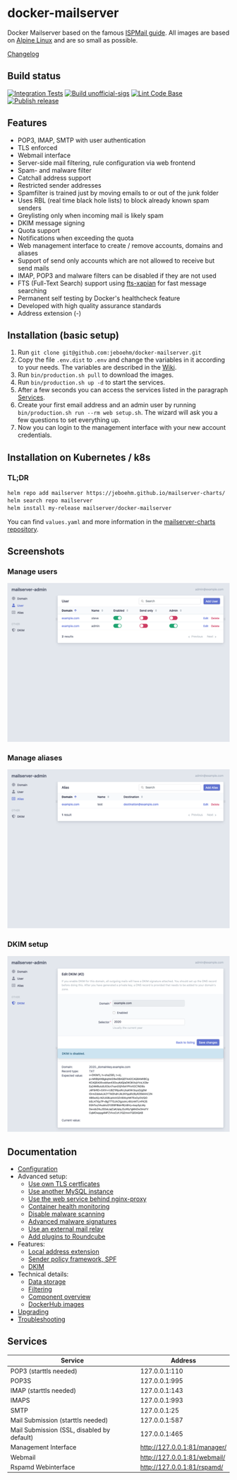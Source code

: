 docker-mailserver
=================

Docker Mailserver based on the famous [ISPMail guide](https://workaround.org/ispmail/).
All images are based on [Alpine Linux](https://alpinelinux.org) and are so small as possible.

[Changelog](https://github.com/jeboehm/docker-mailserver/releases)

Build status
------------
[![Integration Tests](https://github.com/jeboehm/docker-mailserver/actions/workflows/integration-tests.yml/badge.svg)](https://github.com/jeboehm/docker-mailserver/actions/workflows/integration-tests.yml)
[![Build unofficial-sigs](https://github.com/jeboehm/docker-mailserver/actions/workflows/build-unofficial-sigs.yml/badge.svg)](https://github.com/jeboehm/docker-mailserver/actions/workflows/build-unofficial-sigs.yml)
[![Lint Code Base](https://github.com/jeboehm/docker-mailserver/actions/workflows/super-linter.yml/badge.svg)](https://github.com/jeboehm/docker-mailserver/actions/workflows/super-linter.yml)
[![Publish release](https://github.com/jeboehm/docker-mailserver/actions/workflows/publish-release.yml/badge.svg)](https://github.com/jeboehm/docker-mailserver/actions/workflows/publish-release.yml)

Features
--------

- POP3, IMAP, SMTP with user authentication
- TLS enforced
- Webmail interface
- Server-side mail filtering, rule configuration via web frontend
- Spam- and malware filter
- Catchall address support
- Restricted sender addresses
- Spamfilter is trained just by moving emails to or out of the junk folder
- Uses RBL (real time black hole lists) to block already known spam senders
- Greylisting only when incoming mail is likely spam
- DKIM message signing
- Quota support
- Notifications when exceeding the quota
- Web management interface to create / remove accounts, domains and aliases
- Support of send only accounts which are not allowed to receive but send mails
- IMAP, POP3 and malware filters can be disabled if they are not used
- FTS (Full-Text Search) support using [fts-xapian](https://github.com/grosjo/fts-xapian) for fast message searching
- Permanent self testing by Docker's healthcheck feature
- Developed with high quality assurance standards
- Address extension (-)

Installation (basic setup)
--------------------------

1. Run ```git clone git@github.com:jeboehm/docker-mailserver.git```
2. Copy the file `.env.dist` to `.env` and change the variables in it according to your needs.
   The variables are described in the [Wiki](https://github.com/jeboehm/docker-mailserver/wiki/Configuration-variables).
3. Run ```bin/production.sh pull``` to download the images.
4. Run ```bin/production.sh up -d``` to start the services.
5. After a few seconds you can access the services listed in the paragraph [Services](#Services).
6. Create your first email address and an admin user by running ```bin/production.sh run --rm web setup.sh```.
   The wizard will ask you a few questions to set everything up.
8. Now you can login to the management interface with your new account credentials.

Installation on Kubernetes / k8s
--------------------------------

### TL;DR

```bash
helm repo add mailserver https://jeboehm.github.io/mailserver-charts/
helm search repo mailserver
helm install my-release mailserver/docker-mailserver
```

You can find ```values.yaml``` and more information in the [mailserver-charts repository](https://github.com/jeboehm/mailserver-charts/tree/main/charts/docker-mailserver).

Screenshots
-----------

### Manage users

![User overview](https://raw.githubusercontent.com/jeboehm/mailserver-admin/master/.github/screenshots/user.png)

### Manage aliases

![Alias overview](https://raw.githubusercontent.com/jeboehm/mailserver-admin/master/.github/screenshots/alias.png)

### DKIM setup

![DKIM setup](https://raw.githubusercontent.com/jeboehm/mailserver-admin/master/.github/screenshots/dkim_edit.png)

Documentation
-------------

- [Configuration](https://github.com/jeboehm/docker-mailserver/wiki/Configuration-variables)
- Advanced setup:
  - [Use own TLS certficates](https://github.com/jeboehm/docker-mailserver/wiki/Howto:-Use-Your-Own-TLS-Certificates)
  - [Use another MySQL instance](https://github.com/jeboehm/docker-mailserver/wiki/Howto:-Use-Another-MySQL-Instance)
  - [Use the web service behind nginx-proxy](https://github.com/jeboehm/docker-mailserver/wiki/Howto:-Use-The-Web-Service-Behind-nginx-proxy)
  - [Container health monitoring](https://github.com/jeboehm/docker-mailserver/wiki/Howto:-Container-Health-Monitoring)
  - [Disable malware scanning](https://github.com/jeboehm/docker-mailserver/wiki/Howto:-Disable-Malware-Scanning)
  - [Advanced malware signatures](https://github.com/jeboehm/docker-mailserver/wiki/Howto:-Advanced-Malware-Signatures)
  - [Use an external mail relay](https://github.com/jeboehm/docker-mailserver/wiki/Howto:-Use-External-Mail-Relay-For-Sending-Mails)
  - [Add plugins to Roundcube](https://github.com/jeboehm/docker-mailserver/wiki/Howto:-Add-Plugins-To-Roundcube-Webmail)
- Features:
  - [Local address extension](https://github.com/jeboehm/docker-mailserver/wiki/Feature:-Local-Address-Extension)
  - [Sender policy framework, SPF](https://github.com/jeboehm/docker-mailserver/wiki/Feature:-Sender-Policy-Framework-(SPF))
  - [DKIM](https://github.com/jeboehm/docker-mailserver/wiki/Feature:-DKIM)
- Technical details:
  - [Data storage](https://github.com/jeboehm/docker-mailserver/wiki/Info:-Volume-Management-(Where-Is-My-Data%3F))
  - [Filtering](https://github.com/jeboehm/docker-mailserver/wiki/Info:-Mail-Filtering)
  - [Component overview](https://github.com/jeboehm/docker-mailserver/wiki/Info:-Component-Overview)
  - [DockerHub images](https://github.com/jeboehm/docker-mailserver/wiki/Info:-Images-On-DockerHub)
- [Upgrading](https://github.com/jeboehm/docker-mailserver/wiki/Upgrading)
- [Troubleshooting](https://github.com/jeboehm/docker-mailserver/wiki/Troubleshooting)

Services
--------

| Service                                    | Address                      |
| ------------------------------------------ | ---------------------------- |
| POP3 (starttls needed)                     | 127.0.0.1:110                |
| POP3S                                      | 127.0.0.1:995                |
| IMAP (starttls needed)                     | 127.0.0.1:143                |
| IMAPS                                      | 127.0.0.1:993                |
| SMTP                                       | 127.0.0.1:25                 |
| Mail Submission (starttls needed)          | 127.0.0.1:587                |
| Mail Submission (SSL, disabled by default) | 127.0.0.1:465                |
| Management Interface                       | http://127.0.0.1:81/manager/ |
| Webmail                                    | http://127.0.0.1:81/webmail/ |
| Rspamd Webinterface                        | http://127.0.0.1:81/rspamd/  |
